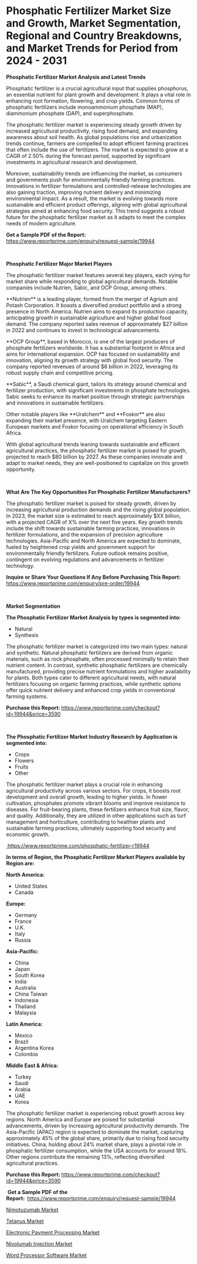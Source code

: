 <p><h1>Phosphatic Fertilizer Market Size and Growth, Market Segmentation, Regional and Country Breakdowns, and Market Trends for Period from 2024 -  2031</h1></p><p><strong>Phosphatic Fertilizer Market Analysis and Latest Trends</strong></p>
<p><p>Phosphatic fertilizer is a crucial agricultural input that supplies phosphorus, an essential nutrient for plant growth and development. It plays a vital role in enhancing root formation, flowering, and crop yields. Common forms of phosphatic fertilizers include monoammonium phosphate (MAP), diammonium phosphate (DAP), and superphosphate.</p><p>The phosphatic fertilizer market is experiencing steady growth driven by increased agricultural productivity, rising food demand, and expanding awareness about soil health. As global populations rise and urbanization trends continue, farmers are compelled to adopt efficient farming practices that often include the use of fertilizers. The market is expected to grow at a CAGR of 2.50% during the forecast period, supported by significant investments in agricultural research and development. </p><p>Moreover, sustainability trends are influencing the market, as consumers and governments push for environmentally friendly farming practices. Innovations in fertilizer formulations and controlled-release technologies are also gaining traction, improving nutrient delivery and minimizing environmental impact. As a result, the market is evolving towards more sustainable and efficient product offerings, aligning with global agricultural strategies aimed at enhancing food security. This trend suggests a robust future for the phosphatic fertilizer market as it adapts to meet the complex needs of modern agriculture.</p></p>
<p><strong>Get a Sample PDF of the Report:&nbsp;</strong> <a href="https://www.reportprime.com/enquiry/request-sample/19944?utm_campaign=1834&utm_medium=2&utm_source=Github&utm_content=ia&utm_term=23112024&utm_id=phosphatic-fertilizer">https://www.reportprime.com/enquiry/request-sample/19944</a></p>
<p>&nbsp;</p>
<p><strong>Phosphatic Fertilizer Major Market Players</strong></p>
<p><p>The phosphatic fertilizer market features several key players, each vying for market share while responding to global agricultural demands. Notable companies include Nutrien, Sabic, and OCP Group, among others.</p><p>**Nutrien** is a leading player, formed from the merger of Agrium and Potash Corporation. It boasts a diversified product portfolio and a strong presence in North America. Nutrien aims to expand its production capacity, anticipating growth in sustainable agriculture and higher global food demand. The company reported sales revenue of approximately $27 billion in 2022 and continues to invest in technological advancements.</p><p>**OCP Group**, based in Morocco, is one of the largest producers of phosphate fertilizers worldwide. It has a substantial footprint in Africa and aims for international expansion. OCP has focused on sustainability and innovation, aligning its growth strategy with global food security. The company reported revenues of around $6 billion in 2022, leveraging its robust supply chain and competitive pricing.</p><p>**Sabic**, a Saudi chemical giant, tailors its strategy around chemical and fertilizer production, with significant investments in phosphate technologies. Sabic seeks to enhance its market position through strategic partnerships and innovations in sustainable fertilizers.</p><p>Other notable players like **Uralchem** and **Foskor** are also expanding their market presence, with Uralchem targeting Eastern European markets and Foskor focusing on operational efficiency in South Africa.</p><p>With global agricultural trends leaning towards sustainable and efficient agricultural practices, the phosphatic fertilizer market is poised for growth, projected to reach $80 billion by 2027. As these companies innovate and adapt to market needs, they are well-positioned to capitalize on this growth opportunity.</p></p>
<p>&nbsp;</p>
<p><strong>What Are The Key Opportunities For Phosphatic Fertilizer Manufacturers?</strong></p>
<p><p>The phosphatic fertilizer market is poised for steady growth, driven by increasing agricultural production demands and the rising global population. In 2023, the market size is estimated to reach approximately $XX billion, with a projected CAGR of X% over the next five years. Key growth trends include the shift towards sustainable farming practices, innovations in fertilizer formulations, and the expansion of precision agriculture technologies. Asia-Pacific and North America are expected to dominate, fueled by heightened crop yields and government support for environmentally friendly fertilizers. Future outlook remains positive, contingent on evolving regulations and advancements in fertilizer technology.</p></p>
<p><strong>Inquire or Share Your Questions If Any Before Purchasing This Report:</strong> <a href="https://www.reportprime.com/enquiry/pre-order/19944?utm_campaign=1834&utm_medium=2&utm_source=Github&utm_content=ia&utm_term=23112024&utm_id=phosphatic-fertilizer">https://www.reportprime.com/enquiry/pre-order/19944</a></p>
<p>&nbsp;</p>
<p><strong>Market Segmentation</strong></p>
<p><strong>The Phosphatic Fertilizer Market Analysis by types is segmented into:</strong></p>
<p><ul><li>Natural</li><li>Synthesis</li></ul></p>
<p><p>The phosphatic fertilizer market is categorized into two main types: natural and synthetic. Natural phosphatic fertilizers are derived from organic materials, such as rock phosphate, often processed minimally to retain their nutrient content. In contrast, synthetic phosphatic fertilizers are chemically manufactured, providing precise nutrient formulations and higher availability for plants. Both types cater to different agricultural needs, with natural fertilizers focusing on organic farming practices, while synthetic options offer quick nutrient delivery and enhanced crop yields in conventional farming systems.</p></p>
<p><strong>Purchase this Report:&nbsp;</strong><a href="https://www.reportprime.com/checkout?id=19944&price=3590&utm_campaign=1834&utm_medium=2&utm_source=Github&utm_content=ia&utm_term=23112024&utm_id=phosphatic-fertilizer">https://www.reportprime.com/checkout?id=19944&price=3590</a></p>
<p>&nbsp;</p>
<p><strong>The Phosphatic Fertilizer Market Industry Research by Application is segmented into:</strong></p>
<p><ul><li>Crops</li><li>Flowers</li><li>Fruits</li><li>Other</li></ul></p>
<p><p>The phosphatic fertilizer market plays a crucial role in enhancing agricultural productivity across various sectors. For crops, it boosts root development and overall growth, leading to higher yields. In flower cultivation, phosphates promote vibrant blooms and improve resistance to diseases. For fruit-bearing plants, these fertilizers enhance fruit size, flavor, and quality. Additionally, they are utilized in other applications such as turf management and horticulture, contributing to healthier plants and sustainable farming practices, ultimately supporting food security and economic growth.</p></p>
<p><a href="https://www.reportprime.com/phosphatic-fertilizer-r19944?utm_campaign=1834&utm_medium=2&utm_source=Github&utm_content=ia&utm_term=23112024&utm_id=phosphatic-fertilizer">&nbsp;https://www.reportprime.com/phosphatic-fertilizer-r19944</a></p>
<p><strong>In terms of Region, the Phosphatic Fertilizer Market Players available by Region are:</strong></p>
<p>
    <p> <strong> North America: </strong>
        <ul>
            <li>United States</li>
            <li>Canada</li>
        </ul>
        </p> 
    <p> <strong> Europe: </strong>
        <ul>
            <li>Germany</li>
            <li>France</li>
            <li>U.K.</li>
            <li>Italy</li>
            <li>Russia</li>
        </ul>
        </p> 
    <p> <strong> Asia-Pacific: </strong>
        <ul>
            <li>China</li>
            <li>Japan</li>
            <li>South Korea</li>
            <li>India</li>
            <li>Australia</li>
            <li>China Taiwan</li>
            <li>Indonesia</li>
            <li>Thailand</li>
            <li>Malaysia</li>
        </ul>
        </p> 
    <p> <strong> Latin America: </strong>
        <ul>
            <li>Mexico</li>
            <li>Brazil</li>
            <li>Argentina Korea</li>
            <li>Colombia</li>
        </ul>
        </p> 
    <p> <strong> Middle East & Africa: </strong>
        <ul>
            <li>Turkey</li>
            <li>Saudi</li>
            <li>Arabia</li>
            <li>UAE</li>
            <li>Korea</li>
        </ul>
    </p>
    </p>
<p><p>The phosphatic fertilizer market is experiencing robust growth across key regions. North America and Europe are poised for substantial advancements, driven by increasing agricultural productivity demands. The Asia-Pacific (APAC) region is expected to dominate the market, capturing approximately 45% of the global share, primarily due to rising food security initiatives. China, holding about 24% market share, plays a pivotal role in phosphatic fertilizer consumption, while the USA accounts for around 18%. Other regions contribute the remaining 13%, reflecting diversified agricultural practices.</p></p>
<p><strong>Purchase this Report: </strong><a href="https://www.reportprime.com/checkout?id=19944&price=3590&utm_campaign=1834&utm_medium=2&utm_source=Github&utm_content=ia&utm_term=23112024&utm_id=phosphatic-fertilizer">https://www.reportprime.com/checkout?id=19944&price=3590</a></p>
<p>&nbsp;<strong>Get a Sample PDF of the Report:&nbsp;&nbsp;</strong><a href="https://www.reportprime.com/enquiry/request-sample/19944?utm_campaign=1834&utm_medium=2&utm_source=Github&utm_content=ia&utm_term=23112024&utm_id=phosphatic-fertilizer">https://www.reportprime.com/enquiry/request-sample/19944</a></p>
<p><strong></strong></p>
<p><p><a href="https://www.linkedin.com/pulse/nimotuzumab-market-report-in-depth-analysis-global-regional-u5hif?utm_campaign=1834&utm_medium=2&utm_source=Github&utm_content=ia&utm_term=23112024&utm_id=phosphatic-fertilizer">Nimotuzumab Market</a></p><p><a href="https://www.linkedin.com/pulse/tetanus-market-analysis-indicates-favorable-growth-projected-kcuef?utm_campaign=1834&utm_medium=2&utm_source=Github&utm_content=ia&utm_term=23112024&utm_id=phosphatic-fertilizer">Tetanus Market</a></p><p><a href="https://issuu.com/reportprime-2/docs/electronic-payment-processing-marke_4a3fd749d700a2?utm_campaign=1834&utm_medium=2&utm_source=Github&utm_content=ia&utm_term=23112024&utm_id=phosphatic-fertilizer">Electronic Payment Processing Market</a></p><p><a href="https://www.linkedin.com/pulse/nivolumab-injection-market-report-in-depth-analysis-79-cagr-d4s6f?utm_campaign=1834&utm_medium=2&utm_source=Github&utm_content=ia&utm_term=23112024&utm_id=phosphatic-fertilizer">Nivolumab Injection Market</a></p><p><a href="https://issuu.com/reportprime-2/docs/word-processor-software-market-size_7a2a59eac5b17b?utm_campaign=1834&utm_medium=2&utm_source=Github&utm_content=ia&utm_term=23112024&utm_id=phosphatic-fertilizer">Word Processor Software Market</a></p></p>